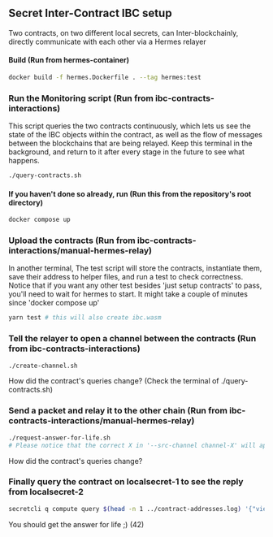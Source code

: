 ## Secret Inter-Contract IBC setup
Two contracts, on two different local secrets, can Inter-blockchainly, directly communicate with each other via a Hermes relayer

#### Build (Run from hermes-container)
```bash
docker build -f hermes.Dockerfile . --tag hermes:test
```

### Run the Monitoring script (Run from ibc-contracts-interactions)
This script queries the two contracts continuously, which lets us see the state of the IBC objects within the contract,
as well as the flow of messages between the blockchains that are being relayed.
Keep this terminal in the background, and return to it after every stage in the future to see what happens.
```bash
./query-contracts.sh
```

#### If you haven't done so already, run (Run this from the repository's root directory)
```bash
docker compose up
```

### Upload the contracts (Run from ibc-contracts-interactions/manual-hermes-relay)
In another terminal, The test script will store the contracts, instantiate them, save their address to helper files, and run a test to check correctness.
Notice that if you want any other test besides 'just setup contracts' to pass, you'll need to wait for hermes
to start. It might take a couple of minutes since 'docker compose up'
```bash
yarn test # this will also create ibc.wasm
```

### Tell the relayer to open a channel between the contracts (Run from ibc-contracts-interactions)
```bash
./create-channel.sh
```
How did the contract's queries change? (Check the terminal of ./query-contracts.sh)

### Send a packet and relay it to the other chain (Run from ibc-contracts-interactions/manual-hermes-relay)
```bash
./request-answer-for-life.sh
# Please notice that the correct X in '--src-channel channel-X' will appear in the output of ./create-channel.sh in 'ChannelId("channel-X"'
```

How did the contract's queries change?

### Finally query the contract on localsecret-1 to see the reply from localsecret-2
```bash
secretcli q compute query $(head -n 1 ../contract-addresses.log) '{"view_received_life_answer": {}}'
```
You should get the answer for life ;) (42)
